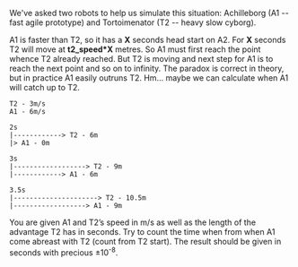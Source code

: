 We've asked two robots to help us simulate this situation:
Achilleborg (A1 -- fast agile prototype) and Tortoimenator (T2 -- heavy slow cyborg).

A1 is faster than T2, so it has a **X** seconds head start on A2.
For **X** seconds T2 will move at **t2_speed\*X** metres.
So A1 must first reach the point whence T2 already reached.
But T2 is moving and next step for A1 is to reach the next point and so on to infinity.
The paradox is correct in theory,
but in practice A1 easily outruns T2. Hm... maybe we can calculate when A1 will catch up to T2.

```
T2 - 3m/s
A1 - 6m/s

2s
|------------> T2 - 6m
|> A1 - 0m

3s
|------------------> T2 - 9m
|------------> A1 - 6m

3.5s
|---------------------> T2 - 10.5m
|------------------> A1 - 9m
```

You are given A1 and T2’s speed in m/s as well as the length of the advantage T2 has in seconds.
Try to count the time when from when A1 come abreast with T2 (count from T2 start).
The result should be given in seconds with precious &plusmn;10<sup>-8</sup>.
